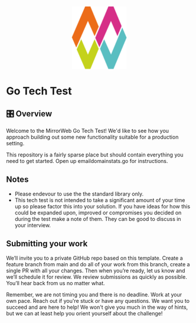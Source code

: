 <p align="center">
  <img src="public/mw-logo-only.svg" alt="Logo" height=170>
</p>

# Go Tech Test

## 🎛️ Overview

Welcome to the MirrorWeb Go Tech Test! We'd like to see how you approach building out some new functionality suitable for a production setting.

This repository is a fairly sparse place but should contain everything you need to get started. Open up emaildomainstats.go for instructions.

## Notes

- Please endevour to use the the standard library only.
- This tech test is not intended to take a significant amount of your time up so please factor this into your solution. If you have ideas for how this could be expanded upon, improved or compromises you decided on during the test make a note of them. They can be good to discuss in your interview.

## Submitting your work

We’ll invite you to a private GitHub repo based on this template. Create a feature branch from main and do all of your work from this branch, create a single PR with all your changes. Then when you’re ready, let us know and we’ll schedule it for review. We review submissions as quickly as possible. You’ll hear back from us no matter what.

Remember, we are not timing you and there is no deadline. Work at your own pace. Reach out if you're stuck or have any questions. We want you to succeed and are here to help! We won't give you much in the way of hints, but we can at least help you orient yourself about the challenge!
